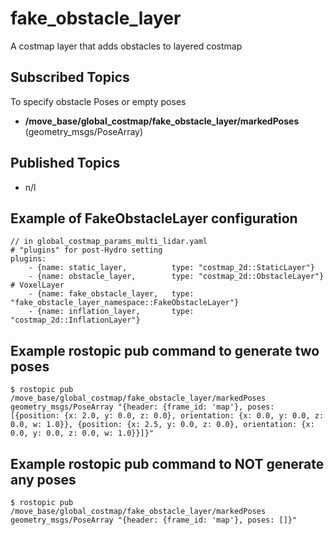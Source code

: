 # fake_obstacle_layer
A costmap layer that adds obstacles to layered costmap

## Subscribed Topics

To specify obstacle Poses or empty poses
* **/move_base/global_costmap/fake_obstacle_layer/markedPoses** (geometry_msgs/PoseArray)

## Published Topics

* n/l

## Example of FakeObstacleLayer configuration

    // in global_costmap_params_multi_lidar.yaml
    # "plugins" for post-Hydro setting
    plugins:
        - {name: static_layer,          type: "costmap_2d::StaticLayer"}
        - {name: obstacle_layer,        type: "costmap_2d::ObstacleLayer"} # VoxelLayer
        - {name: fake_obstacle_layer,   type: "fake_obstacle_layer_namespace::FakeObstacleLayer"}
        - {name: inflation_layer,       type: "costmap_2d::InflationLayer"}

## Example rostopic pub command to generate two poses
    $ rostopic pub /move_base/global_costmap/fake_obstacle_layer/markedPoses geometry_msgs/PoseArray "{header: {frame_id: 'map'}, poses: [{position: {x: 2.0, y: 0.0, z: 0.0}, orientation: {x: 0.0, y: 0.0, z: 0.0, w: 1.0}}, {position: {x: 2.5, y: 0.0, z: 0.0}, orientation: {x: 0.0, y: 0.0, z: 0.0, w: 1.0}}]}"


## Example rostopic pub command to NOT generate any poses
    $ rostopic pub /move_base/global_costmap/fake_obstacle_layer/markedPoses geometry_msgs/PoseArray "{header: {frame_id: 'map'}, poses: []}"

